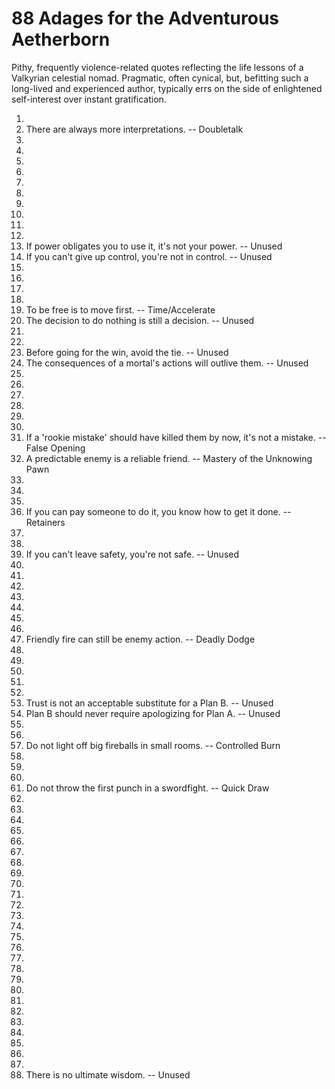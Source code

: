 # 88 Adages for the Adventurous Aetherborn

Pithy, frequently violence-related quotes reflecting the life lessons of a Valkyrian celestial nomad. Pragmatic, often cynical, but, befitting such a long-lived and experienced author, typically errs on the side of enlightened self-interest over instant gratification.

1. 
2. There are always more interpretations. -- Doubletalk
3. 
4. 
5. 
6. 
7. 
8. 
9. 
10. 
11. 
12. 
13. If power obligates you to use it, it's not your power. -- Unused
14. If you can't give up control, you're not in control. -- Unused
15. 
16. 
17. 
18. 
19. To be free is to move first. -- Time/Accelerate
20. The decision to do nothing is still a decision. -- Unused
21. 
22. 
23. Before going for the win, avoid the tie. -- Unused
24. The consequences of a mortal's actions will outlive them. -- Unused
25. 
26. 
27. 
28. 
29. 
30. 
31. If a 'rookie mistake' should have killed them by now, it's not a mistake. -- False Opening
32. A predictable enemy is a reliable friend. -- Mastery of the Unknowing Pawn  
33. 
34. 
35. 
36. If you can pay someone to do it, you know how to get it done. -- Retainers
37. 
38. 
39. If you can't leave safety, you're not safe. -- Unused
40. 
41. 
42. 
43. 
44. 
45. 
46. 
47. Friendly fire can still be enemy action. -- Deadly Dodge  
48. 
49. 
50. 
51. 
52. 
53. Trust is not an acceptable substitute for a Plan B. -- Unused
54. Plan B should never require apologizing for Plan A. -- Unused
55. 
56. 
57. Do not light off big fireballs in small rooms. -- Controlled Burn
58. 
59. 
60. 
61. Do not throw the first punch in a swordfight. -- Quick Draw  
62. 
63. 
64. 
65. 
66. 
67. 
68. 
69. 
70. 
71. 
72. 
73. 
74. 
75. 
76. 
77. 
78. 
79. 
80. 
81. 
82. 
83. 
84. 
85. 
86. 
87. 
88. There is no ultimate wisdom. -- Unused